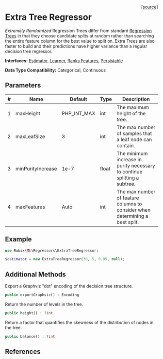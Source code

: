 <span style="float:right;"><a href="https://github.com/RubixML/ML/blob/master/src/Regressors/ExtraTreeRegressor.php">[source]</a></span>

# Extra Tree Regressor
*Extremely Randomized* Regression Trees differ from standard [Regression Trees](regression-tree.md) in that they choose candidate splits at random rather than searching the entire feature column for the best value to split on. Extra Trees are also faster to build and their predictions have higher variance than a regular decision tree regressor.

**Interfaces:** [Estimator](../estimator.md), [Learner](../learner.md), [Ranks Features](../ranks-features.md), [Persistable](../persistable.md)

**Data Type Compatibility:** Categorical, Continuous

## Parameters
| # | Name | Default | Type | Description |
|---|---|---|---|---|
| 1 | maxHeight | PHP_INT_MAX | int | The maximum height of the tree. |
| 2 | maxLeafSize | 3 | int | The max number of samples that a leaf node can contain. |
| 3 | minPurityIncrease | 1e-7 | float | The minimum increase in purity necessary to continue splitting a subtree. |
| 4 | maxFeatures | Auto | int | The max number of feature columns to consider when determining a best split. |

## Example
```php
use Rubix\ML\Regressors\ExtraTreeRegressor;

$estimator = new ExtraTreeRegressor(30, 5, 0.05, null);
```

## Additional Methods
Export a Graphviz "dot" encoding of the decision tree structure.
```php
public exportGraphviz() : Encoding
```

Return the number of levels in the tree.
```php
public height() : ?int
```

Return a factor that quantifies the skewness of the distribution of nodes in the tree.
```php
public balance() : ?int
```

## References
[^1]: P. Geurts et al. (2005). Extremely Randomized Trees.
